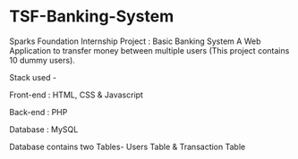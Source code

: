 # TSF-Banking-System
Sparks Foundation Internship Project : Basic Banking System
A Web Application  to transfer money between multiple users (This project contains 10 dummy users).

Stack used -

Front-end : HTML, CSS & Javascript

Back-end : PHP

Database : MySQL

Database contains two Tables- Users Table & Transaction Table
